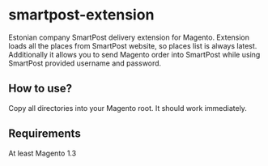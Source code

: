 smartpost-extension
==========

Estonian company SmartPost delivery extension for Magento. Extension loads all the places from SmartPost website, so places list is always latest. Additionally it allows you to send Magento order into SmartPost while using SmartPost provided username and password. 


How to use?
--------------

Copy all directories into your Magento root. It should work immediately.


Requirements
--------------

At least Magento 1.3